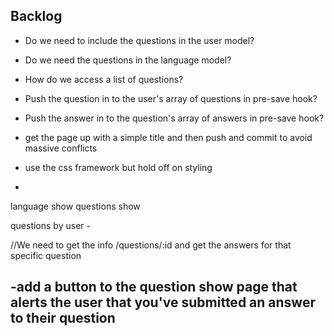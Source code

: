 ## Backlog

- Do we need to include the questions in the user model?
- Do we need the questions in the language model?
- How do we access a list of questions?
- Push the question in to the user's array of questions in pre-save hook?
- Push the answer in to the question's array of answers in pre-save hook?


- get the page up with a simple title and then push and commit to avoid massive conflicts
- use the css framework but hold off on styling
-

language show
questions show

questions by user -


//We need to get the info /questions/:id and get the answers for that specific question

-add a button to the question show page that alerts the user that you've submitted an answer to their question
-
